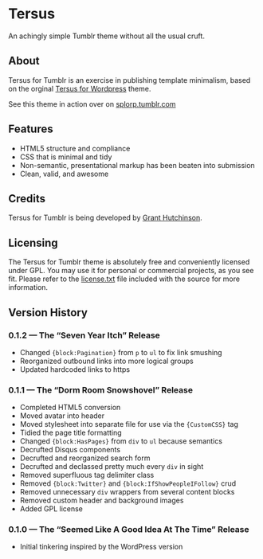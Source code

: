 
# Tersus

An achingly simple Tumblr theme without all the usual cruft.


## About

Tersus for Tumblr is an exercise in publishing template minimalism, based on the orginal [Tersus for Wordpress](https://github.com/splorp/tersus/) theme.

See this theme in action over on [splorp.tumblr.com](https://splorp.tumblr.com/)


## Features

+ HTML5 structure and compliance
+ CSS that is minimal and tidy
+ Non-semantic, presentational markup has been beaten into submission
+ Clean, valid, and awesome


## Credits

Tersus for Tumblr is being developed by [Grant Hutchinson](https://splorp.me/).


## Licensing

The Tersus for Tumblr theme is absolutely free and conveniently licensed under GPL. You may use it for personal or commercial projects, as you see fit. Please refer to the [license.txt](https://github.com/splorp/tersus-tumblr/blob/master/license.txt) file included with the source for more information.


## Version History

### 0.1.2 — The “Seven Year Itch” Release

+ Changed `{block:Pagination}` from `p` to `ul` to fix link smushing
+ Reorganized outbound links into more logical groups
+ Updated hardcoded links to https

### 0.1.1 — The “Dorm Room Snowshovel” Release

+ Completed HTML5 conversion
+ Moved avatar into header
+ Moved stylesheet into separate file for use via the `{CustomCSS}` tag
+ Tidied the page title formatting
+ Changed `{block:HasPages}` from `div` to `ul` because semantics
+ Decrufted Disqus components
+ Decrufted and reorganized search form
+ Decrufted and declassed pretty much every `div` in sight
+ Removed superfluous tag delimiter class
+ Removed `{block:Twitter}` and `{block:IfShowPeopleIFollow}` crud
+ Removed unnecessary `div` wrappers from several content blocks
+ Removed custom header and background images
+ Added GPL license

### 0.1.0 — The “Seemed Like A Good Idea At The Time” Release

+ Initial tinkering inspired by the WordPress version
